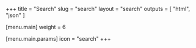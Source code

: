 +++
title = "Search"
slug = "search"
layout = "search"
outputs = [ "html", "json" ]

[menu.main]
weight = 6

  [menu.main.params]
  icon = "search"
+++
